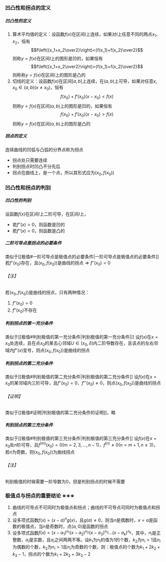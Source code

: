 ### 凹凸性和拐点的定义
##### 凹凸性的定义
1. 算术平均值的定义：设函数$f(x)$在区间$I$上连续，如果对$I$上任意不同的两点$x_1\text{、}x_2$，恒有$$f\left({x_1+x_2\over2}\right)<{f(x_1)+f(x_2)\over2}$$则称$y=f(x)$在区间$I$上的图形是凹的，如果恒有$$f\left({x_1+x_2\over2}\right)>{f(x_1)+f(x_2)\over2}$$则称称$y=f(x)$在区间$I$上的图形是凸的
2. 切线的定义：设函数$f(x)$在区间$[a,b]$上连续，在$(a,b)$上可导，如果对任意$x,x_0\in (a,b)(x\neq x_0)$，恒有$$f(x_0)+f'(x_0)(x-x_0)<f(x)$$则称$y=f(x)$在区间$(a,b)$上的图形是凹的，如果恒有$$f(x_0)+f'(x_0)(x-x_0)>f(x)$$则称$y=f(x)$在区间$(a,b)$上的图形是凸的
##### 拐点的定义
连续曲线的凹弧与凸弧的分界点称为拐点
- 拐点处只需要连续
- 判别拐点时凹凸不分先后
- 拐点在曲线上，是一个点，所以其形式应为$(x_0,f(x_0))$
### 凹凸性和拐点的判别
##### 凹凸性的判别
设函数$f(x)$在区间$I$上二阶可导，在区间$I$上，
- 若$f''(x)>0$，则函数是凹的
- 若$f''(x)<0$，则函数是凸的
##### 二阶可导点是拐点的必要条件
类似于[[极值#一阶可导点是极值点的必要条件|一阶可导点是极值点的必要条件]]
若$f''(x_0)$存在，且$(x_0,f(x_0))$是曲线的拐点$\Longrightarrow f''(x_0)=0$
###### 【注】
若$(x_0,f(x_0))$是曲线的拐点，只有两种情况：
1. $f''(x_0)=0$
2. $f''(x_0)$不存在
##### 判别拐点的第一充分条件
类似于[[极值#判别极值的第一充分条件|判别极值的第一充分条件|]]
设$f(x)$在$x=x_0$处连续，且在点$x_0$的某去心邻域$U\in (x_0,\delta)$内二阶导数存在，且该点的左右邻域内$f''(x)$变号，则点$(x_0,f(x_0))$是曲线的拐点
##### 判别拐点的第二充分条件
类似于[[极值#判别极值的第二充分条件|判别极值的第二充分条件]]
设$f(x)$在$x=x_0$的某邻域内三阶可导，且$f''(x_0)=0\text{、}f'''(x_0)\neq0$，则点$(x_0,f(x_0))$是曲线的拐点
###### 【证明】
类似于[[极值#证明|判别极值的第二充分条件的证明]]，略
##### 判别拐点的第三充分条件
类似于[[极值#判别极值的第三充分条件|判别极值的第三充分条件]]
设$f(x)$在$x=x_0$处$n$阶可导，且$f^{(m)}(x_0)=0(m=2,3,\text{...},n-1)\text{，}f^{(n)}\neq 0(n=m+1,n\ge 3)$，若$n$为奇数，则$(x_0,f(x_0))$为曲线拐点
###### 【注】
判别极值的时候需要一阶导数为0，但是判别拐点的时候不需要
### 极值点与拐点的重要结论 ※※※
1. 曲线的可导点不可同时为极值点和拐点；曲线的不可导点可同时为极值点和拐点
2. 设多项式函数$f(x)=(x-a)^ng(x)$，且$g(a)\neq 0$，则当$n$是偶数时，$x=a$是函数的极值点，当$n$是奇数时，点$(a,0)$是函数的拐点
3. 设多项式函数$f(x)=(x-a_1)^{n_1}(x-a_2)^{n_2}(x-a_3)^{n_3}\text{...}(x-a_k)^{n_k}$，其中，$n_i$是正整数，$a_i$是实数，且$a_i$之间两两不等。设$k_1$为$n_i$的值为1的个数，$k_2$为$n_i>1$且$n_i$为偶数的个数，$k_2$为$n_i>1$且$n_i$为奇数的个数，则：极值点的个数为$k_1+2k_2+k_3-1$，拐点的个数为$k_1+2k_2+3k_3-2$
